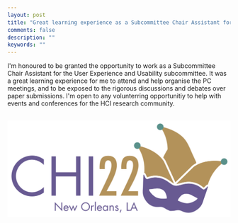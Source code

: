```yaml
---
layout: post
title: "Great learning experience as a Subcommittee Chair Assistant for CHI 2022"
comments: false
description: ""
keywords: ""
---
```


I'm honoured to be granted the opportunity to work as a Subcommittee Chair Assistant for the User Experience and Usability subcommittee. It was a great learning experience for me to attend and help organise the PC meetings, and to be exposed to the rigorous discussions and debates over paper submissions. I'm open to any volunterring opportunitiy to help with events and conferences for the HCI research community.

<br/>
<div class="container">
    <img src="/assets/images/cropped-CHI-2022-Final.png" alt="">
</div>
